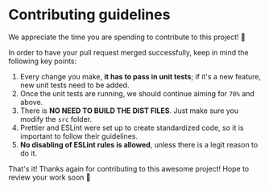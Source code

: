 # Contributing guidelines

We appreciate the time you are spending to contribute to this project! 🙌

In order to have your pull request merged successfully, keep in mind the following key points:

1. Every change you make, **it has to pass in unit tests**; if it's a new feature, new unit tests need to be added.
2. Once the unit tests are running, we should continue aiming for `70%` and above.
3. There is **NO NEED TO BUILD THE DIST FILES**. Just make sure you modify the `src` folder.
4. Prettier and ESLint were set up to create standardized code, so it is important to follow their guidelines.
5. **No disabling of ESLint rules is allowed**, unless there is a legit reason to do it.

That's it! Thanks again for contributing to this awesome project! Hope to review your work soon 🙂
